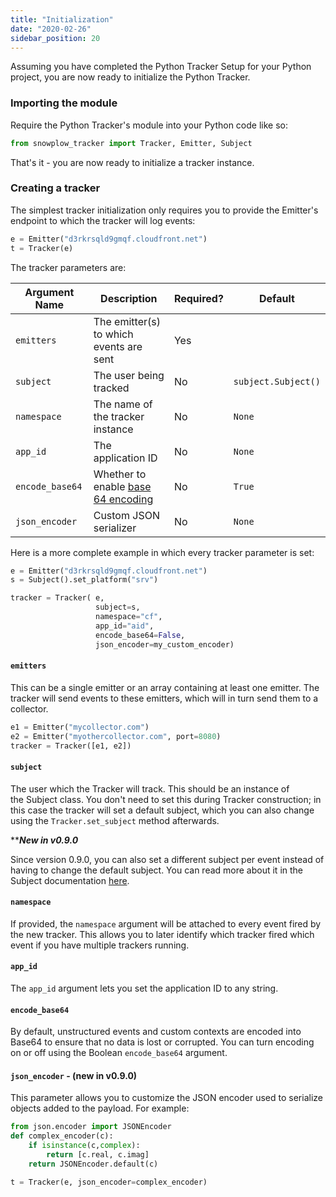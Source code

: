 ```yaml
---
title: "Initialization"
date: "2020-02-26"
sidebar_position: 20
---
```


Assuming you have completed the Python Tracker Setup for your Python project, you are now ready to initialize the Python Tracker.

### Importing the module

Require the Python Tracker's module into your Python code like so:

```python
from snowplow_tracker import Tracker, Emitter, Subject
```

That's it - you are now ready to initialize a tracker instance.

### Creating a tracker

The simplest tracker initialization only requires you to provide the Emitter's endpoint to which the tracker will log events:

```python
e = Emitter("d3rkrsqld9gmqf.cloudfront.net")
t = Tracker(e)
```

The tracker parameters are:

| **Argument Name** | **Description**                                                            | **Required?** | **Default**         |
| ----------------- | -------------------------------------------------------------------------- | ------------- | ------------------- |
| `emitters`        | The emitter(s) to which events are sent                                    | Yes           |                     |
| `subject`         | The user being tracked                                                     | No            | `subject.Subject()` |
| `namespace`       | The name of the tracker instance                                           | No            | `None`              |
| `app_id`          | The application ID                                                         | No            | `None`              |
| `encode_base64`   | Whether to enable [base 64 encoding](https://en.wikipedia.org/wiki/Base64) | No            | `True`              |
| `json_encoder`    | Custom JSON serializer                                                     | No            | `None`              |

Here is a more complete example in which every tracker parameter is set:

```python
e = Emitter("d3rkrsqld9gmqf.cloudfront.net")
s = Subject().set_platform("srv")

tracker = Tracker( e,
                   subject=s,
                   namespace="cf",
                   app_id="aid",
                   encode_base64=False,
                   json_encoder=my_custom_encoder)
```

#### `emitters`

This can be a single emitter or an array containing at least one emitter. The tracker will send events to these emitters, which will in turn send them to a collector.

```python
e1 = Emitter("mycollector.com")
e2 = Emitter("myothercollector.com", port=8080)
tracker = Tracker([e1, e2])
```

#### `subject`

The user which the Tracker will track. This should be an instance of the Subject class. You don't need to set this during Tracker construction; in this case the tracker will set a default subject, which you can also change using the `Tracker.set_subject` method afterwards.

\*\*_**New in v0.9.0**_

Since version 0.9.0, you can also set a different subject per event instead of having to change the default subject. You can read more about it in the Subject documentation [here](/docs/collecting-data/collecting-from-own-applications/python-tracker/adding-extra-data-the-subject-class/index.md).

#### `namespace`

If provided, the `namespace` argument will be attached to every event fired by the new tracker. This allows you to later identify which tracker fired which event if you have multiple trackers running.

#### `app_id`

The `app_id` argument lets you set the application ID to any string.

#### `encode_base64`

By default, unstructured events and custom contexts are encoded into Base64 to ensure that no data is lost or corrupted. You can turn encoding on or off using the Boolean `encode_base64` argument.

#### `json_encoder` - (new in v0.9.0)

This parameter allows you to customize the JSON encoder used to serialize objects added to the payload. For example:

```python
from json.encoder import JSONEncoder
def complex_encoder(c):
    if isinstance(c,complex):
        return [c.real, c.imag]
    return JSONEncoder.default(c)

t = Tracker(e, json_encoder=complex_encoder)
```
